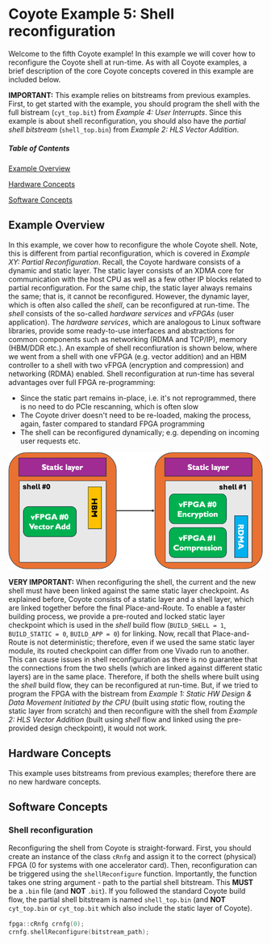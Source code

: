 # Coyote Example 5: Shell reconfiguration
Welcome to the fifth Coyote example! In this example we will cover how to reconfigure the Coyote shell at run-time. As with all Coyote examples, a brief description of the core Coyote concepts covered in this example are included below.

**IMPORTANT:** This example relies on bitstreams from previous examples. First, to get started with the example, you should program the shell with the full bistream (```cyt_top.bit```) from *Example 4: User Interrupts*. Since this example is about shell reconfiguration, you should also have the *partial shell bitstream* (```shell_top.bin```) from *Example 2: HLS Vector Addition*.

##### Table of Contents
[Example Overview](#example-overview)

[Hardware Concepts](#hardware-concepts)

[Software Concepts](#software-concepts)

## Example Overview
In this example, we cover how to reconfigure the whole Coyote shell. Note, this is different from partial reconfiguration, which is covered in *Example XY: Partial Reconfiguration*. Recall, the Coyote hardware consists of a dynamic and static layer. The static layer consists of an XDMA core for communication with the host CPU as well as a few other IP blocks related to partial reconfiguration. For the same chip, the static layer always remains the same; that is, it cannot be reconfigured. However, the dynamic layer, which is often also called the *shell*, can be reconfigured at run-time. The *shell* consists of the so-called *hardware services* and *vFPGAs* (user application). The *hardware services*, which are analogous to Linux software libraries, provide some ready-to-use interfaces and abstractions for common components such as networking (RDMA and TCP/IP), memory (HBM/DDR etc.). An example of shell reconfiuration is shown below, where we went from a shell with one vFPGA (e.g. vector addition) and an HBM controller to a shell with two vFPGA (encryption and compression) and networking (RDMA) enabled. Shell reconfiguration at run-time has several advantages over full FPGA re-programming:
- Since the static part remains in-place, i.e. it's not reprogrammed, there is no need to do PCIe rescanning, which is often slow
- The Coyote driver doesn't need to be re-loaded, making the process, again, faster compared to standard FPGA programming
- The shell can be reconfigured dynamically; e.g. depending on incoming user requests etc.

<div align="center">
  <img src="img/shell_reconfigure.png">
</div>

**VERY IMPORTANT:** When reconfiguring the shell, the current and the new shell must have been linked against the same static layer checkpoint. As explained before, Coyote consists of a static layer and a shell layer, which are linked together before the final Place-and-Route. To enable a faster building process, we provide a pre-routed and locked static layer checkpoint which is used in the *shell* build flow (```BUILD_SHELL = 1```, ```BUILD_STATIC = 0```, ```BUILD_APP = 0```) for linking. Now, recall that Place-and-Route is not deterministic; therefore, even if we used the same static layer module, its routed checkpoint can differ from one Vivado run to another. This can cause issues in shell reconfiguration as there is no guarantee that the connections from the two shells (which are linked against different static layers) are in the same place. Therefore, if both the shells where built using the *shell* build flow, they can be reconfigured at run-time. But, if we tried to program the FPGA with the bistream from *Example 1: Static HW Design & Data Movement Initiated by the CPU* (built using *static* flow, routing the static layer from scratch) and then reconfigure with the shell from *Example 2: HLS Vector Addition* (built using *shell* flow and linked using the pre-provided design checkpoint), it would not work.

## Hardware Concepts
This example uses bitstreams from previous examples; therefore there are no new hardware concepts.

## Software Concepts

### Shell reconfiguration
Reconfiguring the shell from Coyote is straight-forward. First, you should create an instance of the class ```cRnfg``` and assign it to the correct (physical) FPGA (0 for systems with one accelerator card). Then, reconfiguration can be triggered using the ```shellReconfigure``` function. Importantly, the function takes one string argument - path to the partial shell bitstream. This **MUST** be a ```.bin``` file (and **NOT** ```.bit```). If you followed the standard Coyote build flow, the partial shell bitstream is named ```shell_top.bin``` (and **NOT** ```cyt_top.bin``` or ```cyt_top.bit``` which also include the static layer of Coyote).
```C++
fpga::cRnfg crnfg(0);
crnfg.shellReconfigure(bitstream_path);
```

